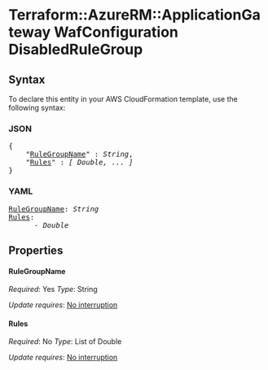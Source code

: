 # Terraform::AzureRM::ApplicationGateway WafConfiguration DisabledRuleGroup

## Syntax

To declare this entity in your AWS CloudFormation template, use the following syntax:

### JSON

<pre>
{
    "<a href="#rulegroupname" title="RuleGroupName">RuleGroupName</a>" : <i>String</i>,
    "<a href="#rules" title="Rules">Rules</a>" : <i>[ Double, ... ]</i>
}
</pre>

### YAML

<pre>
<a href="#rulegroupname" title="RuleGroupName">RuleGroupName</a>: <i>String</i>
<a href="#rules" title="Rules">Rules</a>: <i>
      - Double</i>
</pre>

## Properties

#### RuleGroupName

_Required_: Yes
_Type_: String

_Update requires_: [No interruption](https://docs.aws.amazon.com/AWSCloudFormation/latest/UserGuide/using-cfn-updating-stacks-update-behaviors.html#update-no-interrupt)

#### Rules

_Required_: No
_Type_: List of Double

_Update requires_: [No interruption](https://docs.aws.amazon.com/AWSCloudFormation/latest/UserGuide/using-cfn-updating-stacks-update-behaviors.html#update-no-interrupt)

